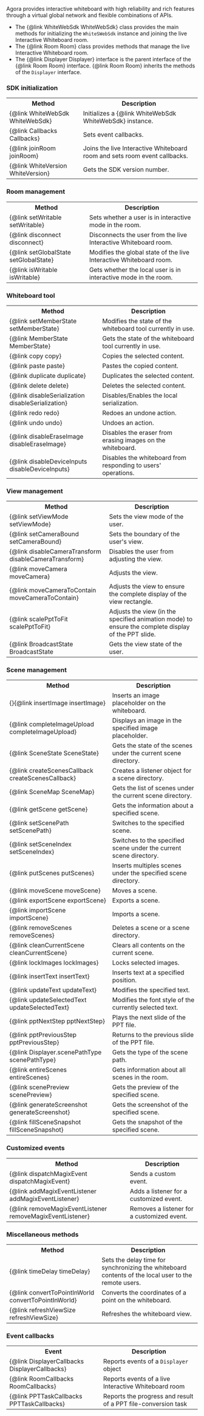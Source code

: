 Agora provides interactive whiteboard with high reliability and rich features through a virtual global network and flexible combinations of APIs.
- The {@link WhiteWebSdk WhiteWebSdk} class provides the main methods for initializing the `WhiteSWebSdk` instance and joining the live Interactive Whiteboard room.
- The {@link Room Room} class provides methods that manage the live Interactive Whiteboard room.
- The {@link Displayer Displayer} interface is the parent interface of the {@link Room Room} interface. {@link Room Room} inherits the methods of the `Displayer` interface.



### SDK initialization

<table>
<tr>
<th>Method</th>
<th>Description</th>
</tr>
<tr>
<td>{@link WhiteWebSdk WhiteWebSdk}</td>
<td>Initializes a {@link WhiteWebSdk WhiteWebSdk} instance.</td>
</tr>
<tr>
<td>{@link Callbacks Callbacks}</td>
<td>Sets event callbacks.</td>
</tr>
<tr>
<td>{@link joinRoom joinRoom}</td>
<td>Joins the live Interactive Whiteboard room and sets room event callbacks.</td>
</tr>
<tr>
<td>{@link WhiteVersion WhiteVersion}</td>
<td>Gets the SDK version number.</td>
</tr>
</table>

### Room management

<table>
<tr>
<th>Method</th>
<th>Description</th>
</tr>
<tr>
<td>{@link setWritable setWritable}</td>
<td>Sets whether a user is in interactive mode in the room.</td>
</tr>
<tr>
<td>{@link disconnect disconnect}</td>
<td>Disconnects the user from the live Interactive Whiteboard room.</td>
</tr>
<tr>
<td>{@link setGlobalState setGlobalState}</td>
<td>Modifies the global state of the live Interactive Whiteboard room.</td>
</tr>
<tr>
<td>{@link isWritable isWritable}</td>
<td>Gets whether the local user is in interactive mode in the room.</td>
</tr>
</table>

### Whiteboard tool

<table>
<tr>
<th>Method</th>
<th>Description</th>
</tr>
<tr>
<td>{@link setMemberState setMemberState}</td>
<td>Modifies the state of the whiteboard tool currently in use.</td>
</tr>
<tr>
<td>{@link MemberState MemberState}</td>
<td>Gets the state of the whiteboard tool currently in use.</td>
</tr>
<tr>
<td>{@link copy copy}</td>
<td>Copies the selected content.</td>
</tr>
<tr>
<td>{@link paste paste}</td>
<td>Pastes the copied content.</td>
</tr>
<tr>
<td>{@link duplicate duplicate}</td>
<td>Duplicates the selected content.</td>
</tr>
<tr>
<td>{@link delete delete}</td>
<td>Deletes the selected content.</td>
</tr>
<tr>
<td>{@link disableSerialization disableSerialization}</td>
<td>Disables/Enables the local serialization.</td>
</tr>
<tr>
<td>{@link redo redo}</td>
<td>Redoes an undone action.</td>
</tr>
<tr>
<td>{@link undo undo}</td>
<td>Undoes an action.</td>
</tr>
<tr>
<td>{@link disableEraseImage disableEraseImage}</td>
<td>Disables the eraser from erasing images on the whiteboard.</td>
</tr>
<tr>
<td>{@link disableDeviceInputs disableDeviceInputs}</td>
<td>Disables the whiteboard from responding to users' operations.</td>
</tr>
</table>

### View management

<table>
<tr>
<th>Method</th>
<th>Description</th>
</tr>
<tr>
<td>{@link setViewMode setViewMode}</td>
<td>Sets the view mode of the user.</td>
</tr>
<tr>
<td>{@link setCameraBound setCameraBound}</td>
<td>Sets the boundary of the user's view.</td>
</tr>
<tr>
<td>{@link disableCameraTransform disableCameraTransform}</td>
<td>Disables the user from adjusting the view.</td>
</tr>
<tr>
<td>{@link moveCamera moveCamera}</td>
<td>Adjusts the view.</td>
</tr>
<tr>
<td>{@link moveCameraToContain moveCameraToContain}</td>
<td>Adjusts the view to ensure the complete display of the view rectangle.</td>
</tr>
<tr>
<td>{@link scalePptToFit scalePptToFit}</td>
<td>Adjusts the view (in the specified animation mode) to ensure the complete display of the PPT slide.</td>
</tr>
<tr>
<td>{@link BroadcastState BroadcastState</td>
<td>Gets the view state of the user.</td>
</tr>
</table>

### Scene management

<table>
<tr>
<th>Method</th>
<th>Description</th>
</tr>
<tr>
<td>{}{@link insertImage insertImage}</td>
<td>Inserts an image placeholder on the whiteboard.</td>
</tr>
<tr>
<td>{@link completeImageUpload completeImageUpload}</td>
<td>Displays an image in the specified image placeholder.</td>
</tr>
<tr>
<td>{@link SceneState SceneState}</td>
<td>Gets the state of the scenes under the current scene directory.</td>
</tr>
<tr>
<td>{@link createScenesCallback createScenesCallback}</td>
<td>Creates a listener object for a scene directory.</td>
</tr>
<tr>
<tr>
<td>{@link SceneMap SceneMap}</td>
<td>Gets the list of scenes under the current scene directory.</td>
</tr>
<tr>
<td>{@link getScene getScene}</td>
<td>Gets the information about a specified scene.</td>
</tr>
<tr>
<td>{@link setScenePath setScenePath}</td>
<td>Switches to the specified scene.</td>
</tr>
<tr>
<td>{@link setSceneIndex setSceneIndex}</td>
<td>Switches to the specified scene under the current scene directory.</td>
</tr>
<tr>
<td>{@link putScenes putScenes}</td>
<td>Inserts multiples scenes under the specified scene directory.</td>
</tr>
<tr>
<td>{@link moveScene moveScene}</td>
<td>Moves a scene.</td>
</tr>
<tr>
<td>{@link exportScene exportScene}</td>
<td>Exports a scene.</td>
</tr>
<tr>
<td>{@link importScene importScene}</td>
<td>Imports a scene.</td>
</tr>
<tr>
<tr>
<td>{@link removeScenes removeScenes}</td>
<td>Deletes a scene or a scene directory.</td>
</tr>
<tr>
<td>{@link cleanCurrentScene cleanCurrentScene}</td>
<td>Clears all contents on the current scene.</td>
</tr>
<tr>
<td>{@link lockImages lockImages}</td>
<td>Locks selected images.</td>
</tr>
<tr>
<td>{@link insertText insertText}</td>
<td>Inserts text at a specified position.</td>
</tr>
<tr>
<td>{@link updateText updateText}</td>
<td>Modifies the specified text.</td>
</tr>
<tr>
<td>{@link updateSelectedText updateSelectedText}</td>
<td>Modifies the font style of the currently selected text.</td>
</tr>
<tr>
<tr>
<td>{@link pptNextStep pptNextStep}</td>
<td>Plays the next slide of the PPT file.</td>
</tr>
<tr>
<td>{@link pptPreviousStep pptPreviousStep}</td>
<td>Returns to the previous slide of the PPT file.</td>
</tr>
<tr>
<td>{@link Displayer.scenePathType scenePathType}</td>
<td>Gets the type of the scene path.</td>
</tr>
<tr>
<td>{@link entireScenes entireScenes}</td>
<td>Gets information about all scenes in the room.</td>
</tr>
<tr>
<td>{@link scenePreview scenePreview}</td>
<td>Gets the preview of the specified scene.</td>
</tr>
<tr>
<td>{@link generateScreenshot generateScreenshot}</td>
<td>Gets the screenshot of the specified scene.</td>
</tr>
<tr>
<td>{@link fillSceneSnapshot fillSceneSnapshot}</td>
<td>Gets the snapshot of the specified scene.</td>
</tr>
</table>

### Customized events

<table>
<tr>
<th>Method</th>
<th>Description</th>
</tr>
<tr>
<td>{@link dispatchMagixEvent dispatchMagixEvent}</td>
<td>Sends a custom event.</td>
</tr>
<tr>
<td>{@link addMagixEventListener addMagixEventListener}</td>
<td>Adds a listener for a customized event.</td>
</tr>
<tr>
<td>{@link removeMagixEventListener removeMagixEventListener}</td>
<td>Removes a listener for a customized event.</td>
</tr>
</table>

### Miscellaneous methods

<table>
<tr>
<th>Method</th>
<th>Description</th>
</tr>
<tr>
<td>{@link timeDelay timeDelay}</td>
<td>Sets the delay time for synchronizing the whiteboard contents of the local user to the remote users.</td>
</tr>
<tr>
<td>{@link convertToPointInWorld convertToPointInWorld}</td>
<td>Converts the coordinates of a point on the whiteboard.</td>
</tr>
<tr>
<td>{@link refreshViewSize refreshViewSize}</td>
<td>Refreshes the whiteboard view.</td>
</tr>
</table>

### Event callbacks

<table>
<tr>
<th>Event</th>
<th>Description</th>
</tr>
<tr>
<td>{@link DisplayerCallbacks DisplayerCallbacks}</td>
<td>Reports events of a <code>Displayer</code> object</td>
</tr>
<tr>
<td>{@link RoomCallbacks RoomCallbacks}</td>
<td>Reports events of a live Interactive Whiteboard room</td>
</tr>
<tr>
<td>{@link PPTTaskCallbacks PPTTaskCallbacks}</td>
<td>Reports the progress and result of a PPT file-conversion task</td>
</tr>
</table>